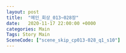 ```yaml
---
layout: post
title:  "메인_회상_013~028장"
date:   2020-11-17 22:00:00 +0000
categories: Main
Tags: Story Main
SceneCode: ["scene_skip_cp013-028_q1_s10"]
---
```

